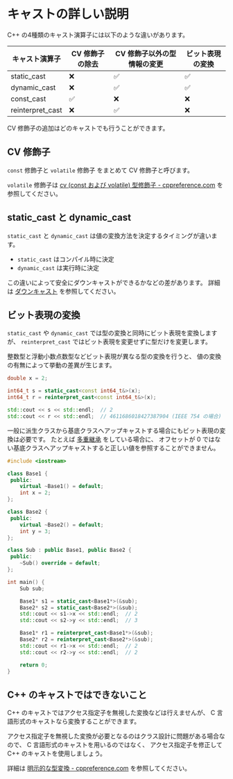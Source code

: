 # キャストの詳しい説明

C++ の4種類のキャスト演算子には以下のような違いがあります。

|  キャスト演算子  |  CV 修飾子の除去   | CV 修飾子以外の型情報の変更 |  ビット表現の変換  |
|------------------|--------------------|-----------------------------|--------------------|
| static_cast      | :x:                | :white_check_mark:          | :white_check_mark: |
| dynamic_cast     | :x:                | :white_check_mark:          | :white_check_mark: |
| const_cast       | :white_check_mark: | :x:                         | :x:                |
| reinterpret_cast | :x:                | :white_check_mark:          | :x:                |

CV 修飾子の追加はどのキャストでも行うことができます。

## CV 修飾子

`const` 修飾子と `volatile` 修飾子 をまとめて CV 修飾子と呼びます。

`volatile` 修飾子は
[cv (const および volatile) 型修飾子 - cppreference.com][cppreference_cv]
を参照してください。

[cppreference_cv]: https://ja.cppreference.com/w/cpp/language/cv

## static_cast と dynamic_cast

`static_cast` と `dynamic_cast` は値の変換方法を決定するタイミングが違います。

- `static_cast` はコンパイル時に決定
- `dynamic_cast` は実行時に決定

この違いによって安全にダウンキャストができるかなどの差があります。
詳細は [ダウンキャスト][downcasts] を参照してください。

[downcasts]: appendix-downcasts.md

## ビット表現の変換

`static_cast` や `dynamic_cast` では型の変換と同時にビット表現を変換しますが、
`reinterpret_cast` ではビット表現を変更せずに型だけを変更します。

整数型と浮動小数点数型などビット表現が異なる型の変換を行うと、
値の変換の有無によって挙動の差異が生じます。

```cpp
double x = 2;

int64_t s = static_cast<const int64_t&>(x);
int64_t r = reinterpret_cast<const int64_t&>(x);

std::cout << s << std::endl;  // 2
std::cout << r << std::endl;  // 4611686018427387904 (IEEE 754 の場合)
```

一般に派生クラスから基底クラスへアップキャストする場合にもビット表現の変換は必要です。
たとえば [多重継承][wikipedia_multiple_inheritance] をしている場合に、
オフセットが 0 ではない基底クラスへアップキャストすると正しい値を参照することができません。

[wikipedia_multiple_inheritance]: https://ja.wikipedia.org/wiki/継承_(プログラミング)#多重継承と仮想継承

```cpp linenums="1" hl_lines="31"
#include <iostream>

class Base1 {
 public:
    virtual ~Base1() = default;
    int x = 2;
};

class Base2 {
 public:
    virtual ~Base2() = default;
    int y = 3;
};

class Sub : public Base1, public Base2 {
 public:
    ~Sub() override = default;
};

int main() {
    Sub sub;

    Base1* s1 = static_cast<Base1*>(&sub);
    Base2* s2 = static_cast<Base2*>(&sub);
    std::cout << s1->x << std::endl;  // 2
    std::cout << s2->y << std::endl;  // 3

    Base1* r1 = reinterpret_cast<Base1*>(&sub);
    Base2* r2 = reinterpret_cast<Base2*>(&sub);
    std::cout << r1->x << std::endl;  // 2
    std::cout << r2->y << std::endl;  // 2

    return 0;
}
```

## C++ のキャストではできないこと

C++ のキャストではアクセス指定子を無視した変換などは行えませんが、
C 言語形式のキャストなら変換することができます。

アクセス指定子を無視した変換が必要となるのはクラス設計に問題がある場合なので、
C 言語形式のキャストを用いるのではなく、
アクセス指定子を修正して C++ のキャストを使用しましょう。

詳細は
[明示的な型変換 - cppreference.com][cppreference_explicit_cast]
を参照してください。

[cppreference_explicit_cast]: https://ja.cppreference.com/w/cpp/language/explicit_cast

